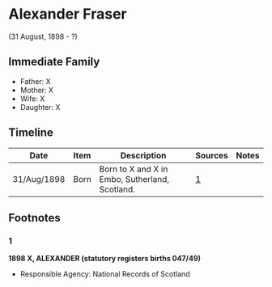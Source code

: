 ﻿---
layout: person
subject_key: i91293396
permalink: /people/i91293396
---

# Alexander Fraser
(31 August, 1898 - ?)

## Immediate Family

* Father: X
* Mother: X
* Wife: X
* Daughter: X

## Timeline

Date | Item | Description | Sources | Notes
---|---|---|---|---
31/Aug/1898 | Born | Born to X and X in Embo, Sutherland, Scotland. | [1](#1) | 

## Footnotes

### 1

**1898 X, ALEXANDER (statutory registers births 047/49)**

* Responsible Agency: National Records of Scotland

